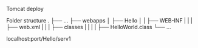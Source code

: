 Tomcat deploy

Folder structure
.
├── ...
├── webapps
│ ├── Hello
│ | ├── WEB-INF
| | | ├── web.xml
| | | ├── classes
| | | | ├── HelloWorld.class
└── ...

localhost:port/Hello/serv1

